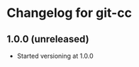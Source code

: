 Changelog for git-cc
====================

1.0.0 (unreleased)
------------------

- Started versioning at 1.0.0
